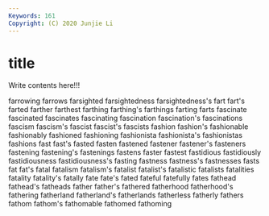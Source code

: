 ```yaml
---
Keywords: 161
Copyright: (C) 2020 Junjie Li
---
```


# title

Write contents here!!!

farrowing
farrows 
farsighted 
farsightedness 
farsightedness's 
fart 
fart's 
farted 
farther 
farthest 
farthing
farthing's 
farthings 
farting 
farts 
fascinate 
fascinated 
fascinates 
fascinating 
fascination 
fascination's
fascinations 
fascism 
fascism's 
fascist 
fascist's 
fascists 
fashion 
fashion's 
fashionable 
fashionably
fashioned 
fashioning 
fashionista 
fashionista's 
fashionistas 
fashions 
fast 
fast's 
fasted 
fasten
fastened 
fastener 
fastener's 
fasteners 
fastening 
fastening's 
fastenings 
fastens 
faster 
fastest
fastidious 
fastidiously 
fastidiousness 
fastidiousness's 
fasting 
fastness 
fastness's 
fastnesses 
fasts 
fat
fat's 
fatal 
fatalism 
fatalism's 
fatalist 
fatalist's 
fatalistic 
fatalists 
fatalities 
fatality
fatality's 
fatally 
fate 
fate's 
fated 
fateful 
fatefully 
fates 
fathead 
fathead's
fatheads 
father 
father's 
fathered 
fatherhood 
fatherhood's 
fathering 
fatherland 
fatherland's 
fatherlands
fatherless 
fatherly 
fathers 
fathom 
fathom's 
fathomable 
fathomed 
fathoming 
